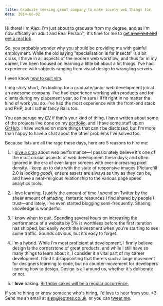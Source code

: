 ```yaml
---
title: Graduate seeking great company to make lovely web things for
date: 2014-06-02
---
```


Hi there! I'm Alex. I'm just about to graduate from my degree, and as I'm now offically an adult and Real Person™, it's time for me to [get ~~a haircut and get~~ a real job](https://www.youtube.com/watch?v=_3l2Vo1z260).

So, you probably wonder why you should be providing me with gainful employment. While the old saying "specialisation is for insects" is a bit crass, I thrive in all aspects of the modern web workflow, and thus far in my career, I've been focused on learning a little bit about a lot things. I've had experience with subjects ranging from visual design to wrangling servers.

I even know [how to quit vim](https://twitter.com/HarvardAsianGuy/status/177239644830834688).

Long story short, I'm looking for a graduate/junior web development job at an awesome company. I've had experience working with products and for clients during my placement year, so I'm sure I'll fit right in no matter the kind of work you do. I've had the most experience with the front-end stack and PHP, but I rather fancy Rails too.

You can peruse my [CV](https://www.dropbox.com/s/z8foez5eyg66ys2/CV%202014%20Alex%20Jegtnes.pdf) if that's your kind of thing. I have written about some of the projects I've done on my [portfolio](/portfolio), and I have some stuff up on [GitHub](https://github.com/jegtnes). I have worked on more things that can't be disclosed, but I'm more than happy to have a chat about the other problems I've solved too.

Because lists are all the rage these days, here are 5 reasons to hire me:
1) I [give a crap](http://alistapart.com/column/give-a-crap-dont-give-a-fuck) about web performance—I passionately believe it's one of the most crucial aspects of web development these days; and often ignored in the era of ever-larger screens with ever-increasing pixel density. I keep up to date with the state of responsive images (Picturefill 2.0 is looking *good*), ensure assets are always as tiny as they can be, and have a near-religious relationship to the various page speed analytics tools.

2) I love learning. I justify the amount of time I spend on Twitter by the sheer amount of amazing, fantastic resources I find shared by people I trust—and lately, I've even started blogging semi-frequently. Sharing knowledge is wonderful.

3) I know when to quit. Spending several hours on increasing the performance of a website by 5% is worthless before the first iteration has shipped, but easily worth the investment when you're starting to see some traffic. Sounds obvious, but it's easy to forget.

4) I'm a hybrid.  While I'm most proficient at development, I firmly believe design is the cornerstone of great products, and while I still have so many things to learn about it, I consider it a vital part of my career development. I find it disappointing that there's such a large movement for designers learning to code, but no counter-movement for developers learning how to design. Design is all around us, whether it's deliberate or not.

5) I **love** baking. [Birthday cakes will be a regular occurrence.](https://twitter.com/jegtnes/status/313608374556192769/photo/1)

If you're hiring or know someone who's hiring, I'd love to hear from you. <3 Send me an email at [alex@jegtnes.co.uk](mailto:alex@jegtnes.co.uk), or you can [tweet me](https://twitter.com/jegtnes).
